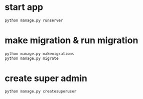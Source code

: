 # start app
```bash
python manage.py runserver
```

# make migration & run migration
```bash
python manage.py makemigrations
python manage.py migrate
```

# create super admin
```bash
python manage.py createsuperuser
```